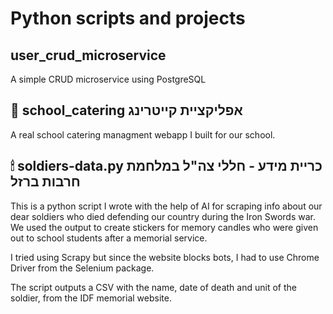 # Python scripts and projects
## user_crud_microservice
A simple CRUD microservice using PostgreSQL

## 🍝 school_catering אפליקציית קייטרינג
A real school catering managment webapp I built for our school.

## 🕯 soldiers-data.py כריית מידע - חללי צה"ל במלחמת חרבות ברזל
<p>This is a python script I wrote with the help of AI for scraping info about our dear soldiers who died defending our country during the Iron Swords war. We used the output to create stickers for memory candles who were given out to school students after a memorial service.</p>
<p>I tried using Scrapy but since the website blocks bots, I had to use Chrome Driver from the Selenium package.</p>
<p>The script outputs a CSV with the name, date of death and unit of the soldier, from the IDF memorial website.</p>